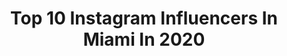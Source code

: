 ---
title: Top 10 Instagram Influencers In Miami In 2020
description: >-
  Find top Instagram influencers in Miami in 2020. Most popular hashtags: #miami #foryoupage #viral #tianjinrestaurants.
platform: Instagram
profiles:
  - username: "isalanaro"
    fullname: >-
      Isabella Lanaro
    location: "United States"
    followers: 17000
    engagement: 298
    commentsToLikes: 0.040032
    avatar: "https://scontent-amt2-1.cdninstagram.com/v/t51.2885-19/s320x320/66505363_632859677123680_5498737992166014976_n.jpg?_nc_ht=scontent-amt2-1.cdninstagram.com&_nc_ohc=iE5cmqFBQywAX9zYHgG&oh=1887cfe463a626912f8875f2cc80f37f&oe=5EB8C915"
    verified: false
    hashtags: ""
  - username: "emilyperezz_"
    fullname: >-
      Emily
    location: "United States"
    followers: 5602
    engagement: 2620
    commentsToLikes: 0.028482
    avatar: "https://scontent-ams4-1.cdninstagram.com/v/t51.2885-19/s320x320/75523319_1062832737385506_9044418745543426048_n.jpg?_nc_ht=scontent-ams4-1.cdninstagram.com&_nc_ohc=ywqgOftbvTYAX9Hqctx&oh=0ad8169fe4091a7316dd8725ef98524b&oe=5EBA5F0D"
    verified: false
    hashtags: "#swimwithicon"
  - username: "willytube"
    fullname: >-
      Willytube
    location: "United States"
    followers: 87743
    engagement: 837
    commentsToLikes: 0.051741
    avatar: "https://scontent-lht6-1.cdninstagram.com/v/t51.2885-19/s320x320/92827278_217746599323675_7975963652622647296_n.jpg?_nc_ht=scontent-lht6-1.cdninstagram.com&_nc_ohc=PBwtM3uhyuIAX9JIVH0&oh=0c0cca74134337cdce9d029748d82f13&oe=5EBB3952"
    verified: false
    hashtags: "#foryoupage, #comedy, #bigklitenergy, #transition"
  - username: "_anabelladiaz_"
    fullname: >-
      🍱🐲🧘🏼‍♀️💮
    location: "United States"
    followers: 5343
    engagement: 2664
    commentsToLikes: 0.104049
    avatar: "https://scontent-ams4-1.cdninstagram.com/v/t51.2885-19/s320x320/62530371_452220118900102_2985715651902963712_n.jpg?_nc_ht=scontent-ams4-1.cdninstagram.com&_nc_ohc=HCrS5EzZqCoAX8_GugU&oh=0a6834670a7a31256cda61f974e6f548&oe=5EBCB6EB"
    verified: false
    hashtags: "#like, #thanksgiving, #naturaltypeofhair, #foryourpage"
  - username: "shlyakisroman"
    fullname: >-
      Roman 🌪
    location: "United States"
    followers: 313521
    engagement: 1272
    commentsToLikes: 0.034595
    avatar: "https://scontent-ssn1-1.cdninstagram.com/v/t51.2885-19/s320x320/79378800_735419436947629_715944432330866688_n.jpg?_nc_ht=scontent-ssn1-1.cdninstagram.com&_nc_ohc=xo9qyrCEvHYAX_51RzT&oh=787a4b1b1461e1fa68d4d60251677392&oe=5EA34CFD"
    verified: false
    hashtags: "#stayhome, #besafe, #home"
  - username: "alienxboyz"
    fullname: >-
      Alien 👽
    location: "United States"
    followers: 206814
    engagement: 903
    commentsToLikes: 0.064769
    avatar: "https://scontent-ams4-1.cdninstagram.com/v/t51.2885-19/s320x320/67169558_313307946134850_5554178757167677440_n.jpg?_nc_ht=scontent-ams4-1.cdninstagram.com&_nc_ohc=uwy3JY3QlpcAX-caee0&oh=01a99a2729b63fb12dbc297d930a66c1&oe=5EBBFA46"
    verified: false
    hashtags: "#trap, #elmenor, #friends, #chile"
  - username: "anaxpena"
    fullname: >-
      Ana
    location: "United States"
    followers: 9779
    engagement: 1339
    commentsToLikes: 0.065299
    avatar: "https://scontent-ams4-1.cdninstagram.com/v/t51.2885-19/s320x320/87328316_317906892499336_3429794332343795712_n.jpg?_nc_ht=scontent-ams4-1.cdninstagram.com&_nc_ohc=1h95EulVgwgAX8K9oSL&oh=f0250b1693b96c26c3d8df52a1098100&oe=5EB85289"
    verified: false
    hashtags: "#danceclass, #rave, #festival, #brickell"
  - username: "qiguguer"
    fullname: >-
      💖 Ivy Gu 💕
    location: "United States"
    followers: 22225
    engagement: 818
    commentsToLikes: 0.098111
    avatar: "https://scontent-ams4-1.cdninstagram.com/v/t51.2885-19/s320x320/92007961_904093866713005_3990076153296584704_n.jpg?_nc_ht=scontent-ams4-1.cdninstagram.com&_nc_ohc=lmMvyiK6gj0AX84JezE&oh=001b25d189290910ec293edcf1fb0ec4&oe=5EBECB81"
    verified: false
    hashtags: "#fruittea, #ccdcholidays, #hikingday, #cabin"
  - username: "frizzydesi"
    fullname: >-
      Frizzy Desi
    location: "United States"
    followers: 98200
    engagement: 583
    commentsToLikes: 0.130584
    avatar: "https://scontent-lht6-1.cdninstagram.com/v/t51.2885-19/s320x320/30087091_338539750002395_5228606646854352896_n.jpg?_nc_ht=scontent-lht6-1.cdninstagram.com&_nc_ohc=BXH_53yzvjEAX8x1pIc&oh=40cc6201dbf59b4045d715eeccb13a3a&oe=5EB9BF28"
    verified: false
    hashtags: "#rebelgal, #outfitinspiration, #crespa, #curlyhair"
  - username: "miryam_itzhaki"
    fullname: >-
      MIRYAM 🇮🇱 | מרים
    location: "United States"
    followers: 57402
    engagement: 668
    commentsToLikes: 0.041812
    avatar: "https://scontent-ams4-1.cdninstagram.com/v/t51.2885-19/s320x320/72490287_508661236390916_6844587877225988096_n.jpg?_nc_ht=scontent-ams4-1.cdninstagram.com&_nc_ohc=gsdeQHn2LOIAX9nll1i&oh=7eedf4ba356f30c4f60755834a6bf88f&oe=5EB9B345"
    verified: false
    hashtags: "#2020, #humpday, #miami, #ohhhnoooo"
---